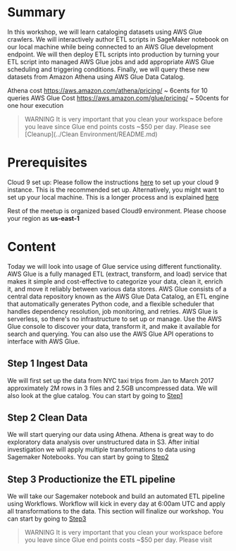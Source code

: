 # Summary

In this workshop, we will learn cataloging datasets using AWS Glue crawlers. We will interactively author ETL scripts in  SageMaker notebook on our local machine while being connected to an AWS Glue development endpoint. We will then deploy ETL scripts into production by turning your ETL script into managed AWS Glue jobs and add appropriate AWS Glue scheduling and triggering conditions. Finally, we will query these new datasets from Amazon Athena using AWS Glue Data Catalog.

Athena cost https://aws.amazon.com/athena/pricing/ ~ 6cents for 10 queries
AWS Glue Cost https://aws.amazon.com/glue/pricing/ ~ 50cents for one hour execution

> WARNING It is very important that you clean your workspace before you leave since Glue end points costs ~$50 per day. Please see [Cleanup](../Clean Environment/README.md)

# Prerequisites

Cloud 9 set up: Please follow the instructions [here](https://docs.aws.amazon.com/cloud9/latest/user-guide/tutorial-create-environment.html) to set up your cloud 9 instance. This is the recommended set up. Alternatively, you might want to set up your local machine. This is a longer process and is explained [here](https://blog.programming-tools-meetup.cloud/dev-machine-setup/)

Rest of the meetup is organized based Cloud9 environment. Please choose your region as **us-east-1**

# Content

Today we will look into usage of Glue service using different functionality. AWS Glue is a fully managed ETL (extract, transform, and load) service that makes it simple and cost-effective to categorize your data, clean it, enrich it, and move it reliably between various data stores. AWS Glue consists of a central data repository known as the AWS Glue Data Catalog, an ETL engine that automatically generates Python code, and a flexible scheduler that handles dependency resolution, job monitoring, and retries. AWS Glue is serverless, so there's no infrastructure to set up or manage. Use the AWS Glue console to discover your data, transform it, and make it available for search and querying. You can also use the AWS Glue API operations to interface with AWS Glue.

## Step 1 Ingest Data

We will first set up the data from NYC taxi trips from Jan to March 2017 approximately 2M rows in 3 files and 2.5GB uncompressed data. We will also look at the glue catalog. You can start by going to [Step1](../Step1/README.md)

## Step 2 Clean Data

We will start querying our data using Athena. Athena is great way to do exploratory data analysis over unstructured data in S3. After initial investigation we will apply multiple transformations to data using Sagemaker Notebooks. You can start by going to [Step2](../Step2/README.md)

## Step 3 Productionize the ETL pipeline

We will take our Sagemaker notebook and build an automated ETL pipeline using Workflows. Workflow will kick in every day at 6:00am UTC and apply all transformations to the data. This section will finalize our workshop. You can start by going to [Step3](../Step3/README.md)

> WARNING It is very important that you clean your workspace before you leave since Glue end points costs ~$50 per day. Please visit 




